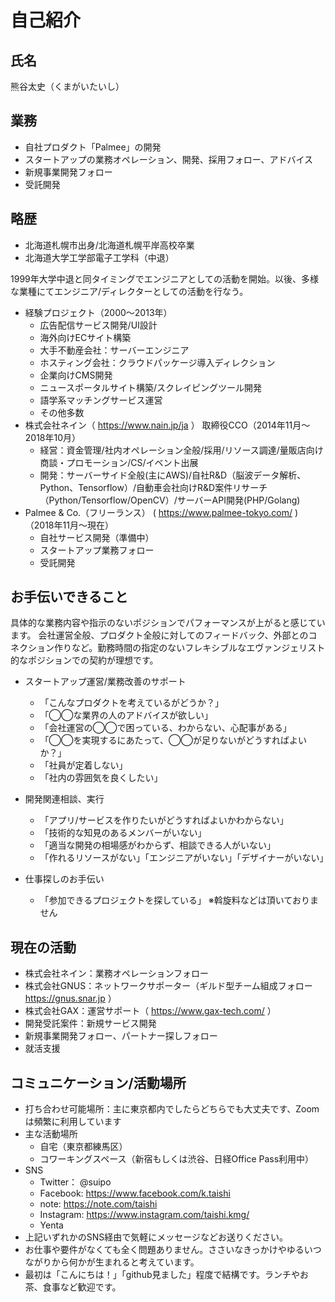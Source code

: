 # 自己紹介

## 氏名

熊谷太史（くまがいたいし）

## 業務

- 自社プロダクト「Palmee」の開発
- スタートアップの業務オペレーション、開発、採用フォロー、アドバイス
- 新規事業開発フォロー
- 受託開発

## 略歴
- 北海道札幌市出身/北海道札幌平岸高校卒業
- 北海道大学工学部電子工学科（中退）

1999年大学中退と同タイミングでエンジニアとしての活動を開始。以後、多様な業種にてエンジニア/ディレクターとしての活動を行なう。

- 経験プロジェクト（2000〜2013年）
  - 広告配信サービス開発/UI設計
  - 海外向けECサイト構築
  - 大手不動産会社：サーバーエンジニア
  - ホスティング会社：クラウドパッケージ導入ディレクション
  - 企業向けCMS開発
  - ニュースポータルサイト構築/スクレイピングツール開発
  - 語学系マッチングサービス運営
  - その他多数
- 株式会社ネイン（ https://www.nain.jp/ja ） 取締役CCO（2014年11月〜2018年10月）
  - 経営：資金管理/社内オペレーション全般/採用/リソース調達/量販店向け商談・プロモーション/CS/イベント出展
  - 開発：サーバーサイド全般(主にAWS)/自社R&D（脳波データ解析、Python、Tensorflow）/自動車会社向けR&D案件リサーチ（Python/Tensorflow/OpenCV）/サーバーAPI開発(PHP/Golang)
- Palmee & Co.（フリーランス） ( https://www.palmee-tokyo.com/ ) （2018年11月〜現在）
  - 自社サービス開発（準備中）
  - スタートアップ業務フォロー
  - 受託開発

## お手伝いできること

具体的な業務内容や指示のないポジションでパフォーマンスが上がると感じています。 会社運営全般、プロダクト全般に対してのフィードバック、外部とのコネクション作りなど。勤務時間の指定のないフレキシブルなエヴァンジェリスト的なポジションでの契約が理想です。

- スタートアップ運営/業務改善のサポート
  - 「こんなプロダクトを考えているがどうか？」
  - 「◯◯な業界の人のアドバイスが欲しい」
  - 「会社運営の◯◯で困っている、わからない、心配事がある」
  - 「◯◯を実現するにあたって、◯◯が足りないがどうすればよいか？」
  - 「社員が定着しない」
  - 「社内の雰囲気を良くしたい」
  
- 開発関連相談、実行
  - 「アプリ/サービスを作りたいがどうすればよいかわからない」
  - 「技術的な知見のあるメンバーがいない」
  - 「適当な開発の相場感がわからず、相談できる人がいない」
  - 「作れるリソースがない」「エンジニアがいない」「デザイナーがいない」
- 仕事探しのお手伝い
  - 「参加できるプロジェクトを探している」 ※斡旋料などは頂いておりません

## 現在の活動

- 株式会社ネイン：業務オペレーションフォロー
- 株式会社GNUS：ネットワークサポーター（ギルド型チーム組成フォロー　https://gnus.snar.jp ）
- 株式会社GAX：運営サポート（ https://www.gax-tech.com/ ）
- 開発受託案件：新規サービス開発
- 新規事業開発フォロー、パートナー探しフォロー
- 就活支援

## コミュニケーション/活動場所

- 打ち合わせ可能場所：主に東京都内でしたらどちらでも大丈夫です、Zoomは頻繁に利用しています
- 主な活動場所
  - 自宅（東京都練馬区）
  - コワーキングスペース（新宿もしくは渋谷、日経Office Pass利用中）
- SNS
  - Twitter： @suipo
  - Facebook: https://www.facebook.com/k.taishi
  - note: https://note.com/taishi
  - Instagram: https://www.instagram.com/taishi.kmg/
  - Yenta
- 上記いずれかのSNS経由で気軽にメッセージなどお送りください。
- お仕事や要件がなくても全く問題ありません。ささいなきっかけやゆるいつながりから何かが生まれると考えています。
- 最初は「こんにちは！」「github見ました」程度で結構です。ランチやお茶、食事など歓迎です。
